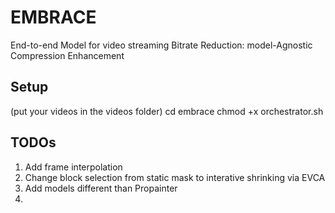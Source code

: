 # EMBRACE
End-to-end Model for video streaming Bitrate Reduction: model-Agnostic Compression Enhancement

## Setup
(put your videos in the videos folder)
cd embrace
chmod +x orchestrator.sh

## TODOs
1. Add frame interpolation
2. Change block selection from static mask to interative shrinking via EVCA
3. Add models different than Propainter
4. 